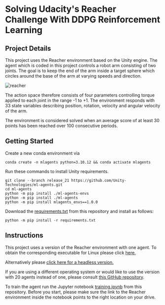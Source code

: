 # Solving Udacity's Reacher Challenge With DDPG Reinforcement Learning
## Project Details
This project uses the Reacher environment based on the Unity engine. The agent which is coded in this project controls a robot arm consisting of two joints. The goal is to keep the end of the arm inside a target sphere which circles around the base of the arm at varying speeds and direction. 

![reacher](https://github.com/CSiler/udacity-ddpg/assets/6819661/b3a14597-0c25-473d-96b7-4f62cc0c6565)

The action space therefore consists of four parameters controlling torque applied to each joint in the range -1 to +1. The environment responds with 33 state variables describing position, rotation, velocity and angular velocity of the arm.

The environment is considered solved when an average score of at least 30 points has been reached over 100 consecutive periods.

## Getting Started

Create a new conda environment via
```
conda create -n mlagents python=3.10.12 && conda activate mlagents
```
Run these commands to install Unity requirements. 
```
git clone --branch release_21 https://github.com/Unity-Technologies/ml-agents.git
cd ml-agents
python -m pip install ./ml-agents-envs
python -m pip install ./ml-agents
python -m pip install mlagents_envs==1.0.0
```
Download the [requirements.txt](https://github.com/CSiler/udacity-ddpg/blob/main/requirements.txt) from this repository and install as follows:
```
python -m pip install -r requirements.txt
```



## Instructions
This project uses a version of the Reacher environment with one agent. To obtain the corresponding executable for Linux please click [here.](https://s3-us-west-1.amazonaws.com/udacity-drlnd/P2/Reacher/Reacher_Linux.zip)

Alternatively please [click here for a headless version.](https://s3-us-west-1.amazonaws.com/udacity-drlnd/P2/Reacher/one_agent/Reacher_Linux_NoVis.zip)

If you are using a different operating system or would like to use the version with 20 agents instead of one, please consult [this GitHub repository](https://github.com/MathiasGruber/ReacherAgent-PyTorch).

To train the agent run the Jupyter notebook [training.ipynb](https://github.com/CSiler/udacity-ddpg/blob/main/training.ipynb) from this repository. Before you start, please make sure the link to the Reacher environment inside the notebook points to the right location on your drive.






